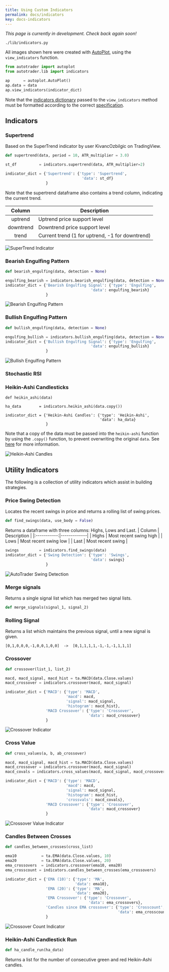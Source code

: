 ```yaml
---
title: Using Custom Indicators
permalink: docs/indicators
key: docs-indicators
---
```


*This page is currently in development. Check back again soon!*



 





`./lib/indicators.py`




All images shown here were created with [AutoPlot](autoplot), using the `view_indicators` function.


```python
from autotrader import autoplot
from autotrader.lib import indicators

ap      = autoplot.AutoPlot()
ap.data = data
ap.view_indicators(indicator_dict)
```

Note that the [indicators dictionary](strategies#indicators-dictionary) passed to the `view_indicators` method must
be formatted according to the correct [specification](autoplot#indicator-specification).



## Indicators

### Supertrend

Based on the SuperTrend indicator by user KivancOzbilgic on TradingView.

```python
def supertrend(data, period = 10, ATR_multiplier = 3.0)
```

```python
st_df          = indicators.supertrend(data, ATR_multiplier=2)

indicator_dict = {'Supertrend': {'type': 'Supertrend',
                                  'data': st_df}
                  }
```

Note that the supertrend dataframe also contains a trend column, indicating the current trend.

|   Column    | Description |
|:-----------:|-------------|
|uptrend| Uptrend price support level|
|downtrend| Downtrend price support level|
|trend| Current trend (1 for uptrend, -1 for downtrend)|

![SuperTrend Indicator](/AutoTrader/assets/indicators/supertrend.jpg "SuperTrend Indicator")




### Bearish Engulfing Pattern

```py
def bearish_engulfing(data, detection = None)
```


```py
engulfing_bearish = indicators.bearish_engulfing(data, detection = None)
indicator_dict = {'Bearish Engulfing Signal': {'type': 'Engulfing',
                                      'data': engulfing_bearish}
                  }
```

![Bearish Engulfing Pattern](/AutoTrader/assets/indicators/bearish-engulfing.jpg "Bearish Engulfing Pattern")




### Bullish Engulfing Pattern

```py
def bullish_engulfing(data, detection = None)
```


```py
engulfing_bullish = indicators.bullish_engulfing(data, detection = None)
indicator_dict = {'Bullish Engulfing Signal': {'type': 'Engulfing',
                                      'data': engulfing_bullish}
                  }
```

![Bullish Engulfing Pattern](/AutoTrader/assets/indicators/bullish-engulfing.jpg "Bullish Engulfing Pattern")



### Stochastic RSI




### Heikin-Ashi Candlesticks


```
def heikin_ashi(data)
```


```
ha_data        = indicators.heikin_ashi(data.copy())

indicator_dict = {'Heikin-Ashi Candles': {'type': 'Heikin-Ashi',
                                          'data': ha_data}
                  }
```

Note that a copy of the data must be passed into the `heikin-ashi` function by using the `.copy()` function, to prevent 
overwriting the original `data`. See [here](https://pandas.pydata.org/pandas-docs/stable/reference/api/pandas.DataFrame.copy.html) 
for more information.

![Heikin-Ashi Candles](/AutoTrader/assets/indicators/HA.jpg "Heikin-Ashi Candles")





## Utility Indicators
The following is a collection of utility indicators which assist in building strategies.



### Price Swing Detection
Locates the recent swings in price and returns a rolling list of swing prices.

```py
def find_swings(data, use_body = False)
```

Returns a dataframe with three columns: Highs, Lows and Last. 
|   Column    | Description |
|:-----------:|-------------|
| Highs       | Most recent swing high |
| Lows        | Most recent swing low  |
| Last        | Most recent swing      |

```py
swings         = indicators.find_swings(data)
indicator_dict = {'Swing Detection': {'type': 'Swings',
                                      'data': swings}
                  }
```


![AutoTrader Swing Detection](/AutoTrader/assets/indicators/swings.jpg "AutoTrader Swing Detection")




### Merge signals
Returns a single signal list which has merged two signal lists. 

```python
def merge_signals(signal_1, signal_2)
```




### Rolling Signal

Returns a list which maintains the previous signal, until a new 
signal is given.

```
[0,1,0,0,0,-1,0,0,1,0,0]  ->  [0,1,1,1,1,-1,-1,-1,1,1,1]
```





### Crossover


```py
def crossover(list_1, list_2)
```


```py
macd, macd_signal, macd_hist = ta.MACD(data.Close.values)
macd_crossover = indicators.crossover(macd, macd_signal)

indicator_dict = {'MACD': {'type': 'MACD',
                           'macd': macd,
                           'signal': macd_signal,
                           'histogram': macd_hist},
                  'MACD Crossover': {'type': 'Crossover',
                                     'data': macd_crossover}
                  }
```

![Crossover Indicator](/AutoTrader/assets/indicators/crossover.jpg "Crossover Indicator")





### Cross Value
```py
def cross_values(a, b, ab_crossover)
```


```py
macd, macd_signal, macd_hist = ta.MACD(data.Close.values)
macd_crossover = indicators.crossover(macd, macd_signal)
macd_covals = indicators.cross_values(macd, macd_signal, macd_crossover)

indicator_dict = {'MACD': {'type': 'MACD',
                           'macd': macd,
                           'signal': macd_signal,
                           'histogram': macd_hist,
                           'crossvals': macd_covals},
                  'MACD Crossover': {'type': 'Crossover',
                                     'data': macd_crossover}
                  }
```

![Crossover Value Indicator](/AutoTrader/assets/indicators/crossvals.jpg "Crossover Value Indicator")






### Candles Between Crosses

```py
def candles_between_crosses(cross_list)
```


```py
ema10           = ta.EMA(data.Close.values, 10)
ema20           = ta.EMA(data.Close.values, 20)
ema_crossovers  = indicators.crossover(ema10, ema20)
ema_crosscount = indicators.candles_between_crosses(ema_crossovers)

indicator_dict = {'EMA (10)': {'type': 'MA',
                               'data': ema10},
                  'EMA (20)': {'type': 'MA',
                               'data': ema20},
                  'EMA Crossover': {'type': 'Crossover',
                                     'data': ema_crossovers},
                  'Candles since EMA crossover': {'type': 'Crosscount',
                                                  'data': ema_crosscount}
                  }
```

![Crossover Count Indicator](/AutoTrader/assets/indicators/crosscount.jpg "Crossover Count Indicator")





### Heikin-Ashi Candlestick Run
```python
def ha_candle_run(ha_data)
```
Returns a list for the number of consecutive green and red 
Heikin-Ashi candles.


